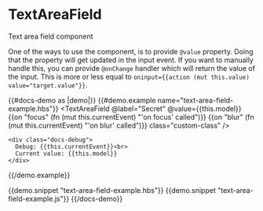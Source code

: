 # TextAreaField

Text area field component

One of the ways to use the component, is to provide `@value` property. Doing that
the property will get updated in the input event. If you want to manually handle 
this, you can provide `@onChange` handler which will return the value of the input.
This is more or less equal to `oninput={{action (mut this.value) value="target.value"}}`.

{{#docs-demo as |demo|}}
  {{#demo.example name="text-area-field-example.hbs"}}
    <TextAreaField
      @label="Secret" 
      @value={{this.model}}
      {{on "focus" (fn (mut this.currentEvent) "'on focus' called")}}
      {{on "blur" (fn (mut this.currentEvent) "'on blur' called")}}
      class="custom-class"
    />

    <div class="docs-debug">
      Debug: {{this.currentEvent}}<br>
      Current value: {{this.model}}
    </div>
  {{/demo.example}}

  {{demo.snippet "text-area-field-example.hbs"}}
  {{demo.snippet "text-area-field-example.js"}}
{{/docs-demo}}
